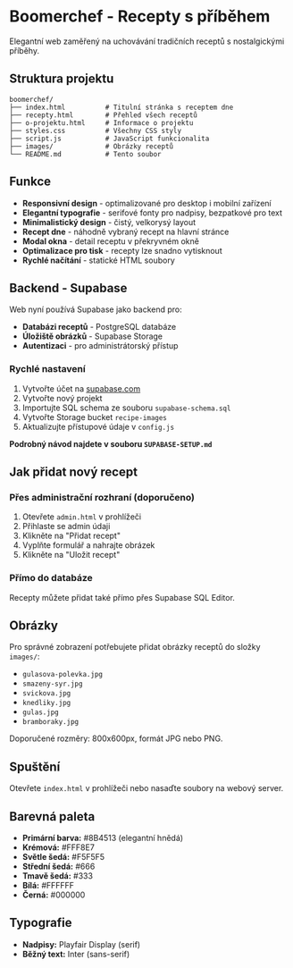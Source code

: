 # Boomerchef - Recepty s příběhem

Elegantní web zaměřený na uchovávání tradičních receptů s nostalgickými příběhy.

## Struktura projektu

```
boomerchef/
├── index.html          # Titulní stránka s receptem dne
├── recepty.html        # Přehled všech receptů
├── o-projektu.html     # Informace o projektu
├── styles.css          # Všechny CSS styly
├── script.js           # JavaScript funkcionalita
├── images/             # Obrázky receptů
└── README.md           # Tento soubor
```

## Funkce

- **Responsivní design** - optimalizované pro desktop i mobilní zařízení
- **Elegantní typografie** - serifové fonty pro nadpisy, bezpatkové pro text
- **Minimalistický design** - čistý, velkorysý layout
- **Recept dne** - náhodně vybraný recept na hlavní stránce
- **Modal okna** - detail receptu v překryvném okně
- **Optimalizace pro tisk** - recepty lze snadno vytisknout
- **Rychlé načítání** - statické HTML soubory

## Backend - Supabase

Web nyní používá Supabase jako backend pro:
- **Databázi receptů** - PostgreSQL databáze
- **Úložiště obrázků** - Supabase Storage
- **Autentizaci** - pro administrátorský přístup

### Rychlé nastavení

1. Vytvořte účet na [supabase.com](https://supabase.com)
2. Vytvořte nový projekt
3. Importujte SQL schema ze souboru `supabase-schema.sql`
4. Vytvořte Storage bucket `recipe-images`
5. Aktualizujte přístupové údaje v `config.js`

**Podrobný návod najdete v souboru `SUPABASE-SETUP.md`**

## Jak přidat nový recept

### Přes administrační rozhraní (doporučeno)
1. Otevřete `admin.html` v prohlížeči
2. Přihlaste se admin údaji
3. Klikněte na "Přidat recept"
4. Vyplňte formulář a nahrajte obrázek
5. Klikněte na "Uložit recept"

### Přímo do databáze
Recepty můžete přidat také přímo přes Supabase SQL Editor.

## Obrázky

Pro správné zobrazení potřebujete přidat obrázky receptů do složky `images/`:

- `gulasova-polevka.jpg`
- `smazeny-syr.jpg`
- `svickova.jpg`
- `knedliky.jpg`
- `gulas.jpg`
- `bramboraky.jpg`

Doporučené rozměry: 800x600px, formát JPG nebo PNG.

## Spuštění

Otevřete `index.html` v prohlížeči nebo nasaďte soubory na webový server.

## Barevná paleta

- **Primární barva:** #8B4513 (elegantní hnědá)
- **Krémová:** #FFF8E7
- **Světle šedá:** #F5F5F5
- **Střední šedá:** #666
- **Tmavě šedá:** #333
- **Bílá:** #FFFFFF
- **Černá:** #000000

## Typografie

- **Nadpisy:** Playfair Display (serif)
- **Běžný text:** Inter (sans-serif)